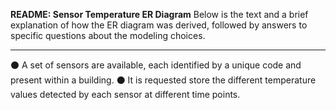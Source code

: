 **README: Sensor Temperature ER Diagram**
Below is the text and a brief explanation of how the ER diagram was derived, followed by answers to specific questions about the modeling choices.

---

⚫️ A set of sensors are available, each identified by a unique 
code and present within a building. 
⚫️ It is requested store the different temperature values detected by each sensor 
at different time points.